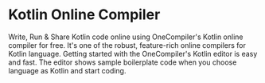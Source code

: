 # Kotlin Online Compiler

Write, Run & Share Kotlin code online using OneCompiler's Kotlin online compiler for free. It's one of the robust, feature-rich online compilers for Kotlin language. Getting started with the OneCompiler's Kotlin editor is easy and fast. The editor shows sample boilerplate code when you choose language as Kotlin and start coding. 

